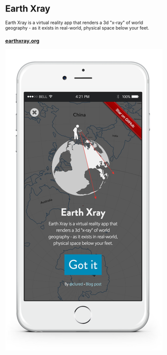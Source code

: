 # Earth Xray

Earth Xray is a virtual reality app that renders a 3d "x-ray" of world geography - as it exists in real-world, physical space below your feet.

[<h3>earthxray.org</h3>](http://earthxray.org)
[![Earth Xray](earthxray.png)](http://earthxray.org)
